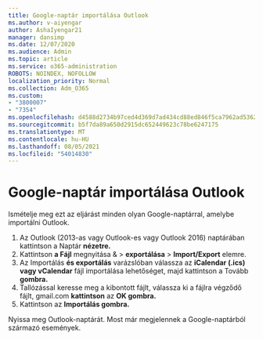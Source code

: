```yaml
---
title: Google-naptár importálása Outlook
ms.author: v-aiyengar
author: AshaIyengar21
manager: dansimp
ms.date: 12/07/2020
ms.audience: Admin
ms.topic: article
ms.service: o365-administration
ROBOTS: NOINDEX, NOFOLLOW
localization_priority: Normal
ms.collection: Adm_O365
ms.custom:
- "3800007"
- "7354"
ms.openlocfilehash: d4588d2734b97ced4d369d7ad434cd88ed846f5ca7962ad5362301fea7c54114
ms.sourcegitcommit: b5f7da89a650d2915dc652449623c78be6247175
ms.translationtype: MT
ms.contentlocale: hu-HU
ms.lasthandoff: 08/05/2021
ms.locfileid: "54014830"
---
```

# <a name="import-your-google-calendar-to-outlook"></a>Google-naptár importálása Outlook

Ismételje meg ezt az eljárást minden olyan Google-naptárral, amelybe importálni Outlook.

1. Az Outlook (2013-as vagy Outlook-es vagy Outlook 2016) naptárában kattintson a Naptár **nézetre.**
1. Kattintson **a Fájl** megnyitása &  >  **exportálása**  >  **Import/Export** elemre.
1. Az Importálás **és exportálás** varázslóban válassza az **iCalendar (.ics) vagy vCalendar** fájl importálása lehetőséget, majd kattintson a Tovább **gombra.**
1. Tallózással keresse meg a kibontott fájlt, válassza ki a fájlra végződő fájlt, gmail.com **kattintson** az **OK gombra.**
1. Kattintson az **Importálás gombra.**

Nyissa meg Outlook-naptárát. Most már megjelennek a Google-naptárból származó események.
